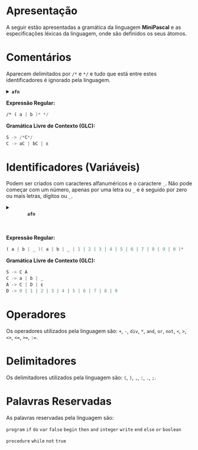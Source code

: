# Apresentação

A seguir estão apresentadas a gramática da linguagem **MiniPascal** e as especificações léxicas da linguagem, onde são definidos os seus átomos.

# Comentários

Aparecem delimitados por `/*` e `*/` e tudo que está entre estes identificadores é ignorado pela linguagem.

<details>
<summary>
    <code><b>afn</b></code>
</summary>

![image.png](./afn/comments.png)

</details>  

**Expressão Regular:**

```nasm
/* ( a | b )* */
```

**Gramática Livre de Contexto (GLC):**

```nasm
S -> /*C*/
C -> aC | bC | ε
```

# Identificadores (Variáveis)

Podem ser criados com caracteres alfanuméricos e o caractere `_`. Não pode começar com um número, apenas por uma letra ou `_`  e é seguido por zero ou mais letras, dígitos ou `_`.

<details>
<summary>
    <code>
        <b>afn</b>
    </code>
</summary>

![image.png](./afn/variables.png)

</details> 
<br>

**Expressão Regular:**

```nasm
( a | b | _ )( a | b | _ | 1 | 2 | 3 | 4 | 5 | 6 | 7 | 8 | 9 | 0 )*
```

**Gramática Livre de Contexto (GLC):**

```nasm
S -> C A
C -> a | b | _
A -> C | D | ε
D -> 0 | 1 | 2 | 3 | 4 | 5 | 6 | 7 | 8 | 9
```


# Operadores

Os operadores utilizados pela linguagem são: `+`, `-`, `div`, `*`, `and`, `or`, `not`, `<`, `>`, `<>`, `<=`, `>=`, `:=`.

# Delimitadores

Os delimitadores utilizados pela linguagem são: `(`, `)`, `,`, `:`, `.`, `;`.

# Palavras Reservadas

As palavras reservadas pela linguagem são:

`program` `if` `do` `var` `false` `begin` `then` `and` `integer` `write` `end` `else` `or` `boolean` 

`procedure` `while` `not` `true`
